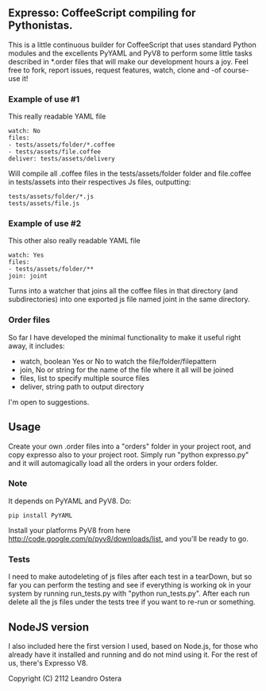 ## Expresso: CoffeeScript compiling for Pythonistas.

This is a little continuous builder for CoffeeScript that uses standard Python modules and the excellents PyYAML and PyV8 to perform some little tasks described in *.order files that will make our development hours a joy.
Feel free to fork, report issues, request features, watch, clone and -of course- use it!

### Example of use #1

This really readable YAML file 

```
watch: No
files:
- tests/assets/folder/*.coffee
- tests/assets/file.coffee
deliver: tests/assets/delivery
```

Will compile all .coffee files in the tests/assets/folder folder and file.coffee in tests/assets into their respectives Js files, outputting:

```
tests/assets/folder/*.js
tests/assets/file.js
```

### Example of use #2

This other also really readable YAML file 

```
watch: Yes
files:
- tests/assets/folder/**
join: joint
```

Turns into a watcher that joins all the coffee files in that directory (and subdirectories) into one exported js file named joint in the same directory.


### Order files

So far I have developed the minimal functionality to make it useful right away, it includes:

* watch, boolean Yes or No to watch the file/folder/filepattern
* join, No or string for the name of the file where it all will be joined
* files, list to specify multiple source files
* deliver, string path to output directory

I'm open to suggestions.

## Usage

Create your own .order files into a "orders" folder in your project root, and copy expresso also to your project root. Simply run "python expresso.py" and it will automagically load all the orders in your orders folder.

### Note

It depends on PyYAML and PyV8. Do:

```
pip install PyYAML
```

Install your platforms PyV8 from here http://code.google.com/p/pyv8/downloads/list, and you'll be ready to go.

### Tests

I need to make autodeleting of js files after each test in a tearDown, but so far you can perform the testing and see if everything is working ok in your system by running run_tests.py with "python run_tests.py". After each run delete all the js files under the tests tree if you want to re-run or something.

## NodeJS version

I also included here the first version I used, based on Node.js, for those who already have it installed and running and do not mind using it. For the rest of us, there's Expresso V8.

Copyright (C) 2112 Leandro Ostera